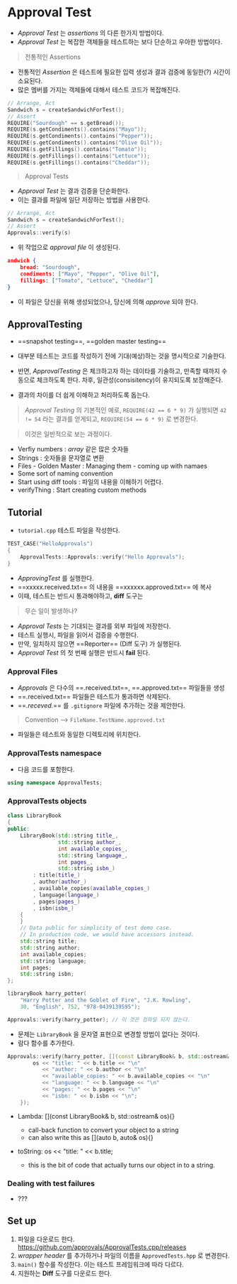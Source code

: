 # Approval Test

- *Approval Test* 는 *assertions* 의 다른 한가지 방법이다.
- *Approval Test* 는 복잡한 객체들을 테스트하는 보다 단순하고 우아한 방법이다.

> 전통적인 Assertions 

- 전통적인 *Assertion* 은 테스트에 필요한 입력 생성과 결과 검증에 동일한(?) 시간이 소요된다.
- 많은 멤버를 가지는 객체들에 대해서 테스트 코드가 복잡해진다.


```cpp
// Arrange, Act
Sandwich s = createSandwichForTest();
// Assert
REQUIRE("Sourdough" == s.getBread());
REQUIRE(s.getCondiments().contains("Mayo"));
REQUIRE(s.getCondiments().contains("Pepper"));
REQUIRE(s.getCondiments().contains("Olive Oil"));
REQUIRE(s.getFillings().contains("Tomato"));
REQUIRE(s.getFillings().contains("Lettuce"));
REQUIRE(s.getFillings().contains("Cheddar"));
```

> Approval Tests

- *Approval Test* 는 결과 검증을 단순화한다.
- 이는 결과를 파일에 일단 저장하는 방법을 사용한다.


```cpp
// Arrange, Act
Sandwich s = createSandwichForTest();
// Assert
Approvals::verify(s)
```

- 위 작업으로 *approval file* 이 생성된다. 

```json
andwich {
    bread: "Sourdough",
    condiments: ["Mayo", "Pepper", "Olive Oil"],
    fillings: ["Tomato", "Lettuce", "Cheddar"]
}
```

- 이 파일은 당신을 위해 생성되었으나, 당신에 의해 *approve* 되야 한다.

## ApprovalTesting

- ==snapshot testing==, ==golden master testing==

- 대부분 테스트는 코드를 작성하기 전에 기대(예상)하는 것을 명시적으로 기술한다.
- 반면, *ApprovalTesting* 은 체크하고자 하는 데이타를 기술하고, 만족할 때까지 수동으로 체크하도록 한다. 차후, 일관성(consisitency)이 유지되도록 보장해준다.

- 결과의 차이를 더 쉽게 이해하고 처리하도록 돕는다.


> *Approval Testing* 의 기본적인 예로, `REQUIRE(42 == 6 * 9)` 가 실행되면 `42 != 54` 라는 결과를 얻게되고, `REQUIRE(54 == 6 * 9)` 로 변경한다.

> 이것은 일반적으로 보는 과정이다.

- Verfiy numbers : *array* 같은 많은 숫자들
- Strings : 숫자들을 문자열로 변환
- Files - Golden Master : Managing them - coming up with namaes
- Some sort of naming convention
- Start using diff tools : 파일의 내용을 이해하기 어렵다.
- verifyThing : Start creating custom methods



## Tutorial

- `tutorial.cpp` 테스트 파일을 작성한다. 

```cpp
TEST_CASE("HelloApprovals")
{
    ApprovalTests::Approvals::verify("Hello Approvals");
}
```

- *ApprovingTest* 를 실행한다.
- ==xxxxx.received.txt== 의 내용을 ==xxxxxx.approved.txt== 에 복사
- 이때, 테스트는 반드시 통과해야하고, **diff** 도구는 


> 무슨 일이 발생하나?

- *Approval Tests* 는 기대되는 결과를 외부 파일에 저장한다.
- 테스트 실행시, 파일을 읽어서 검증을 수행한다.
- 만약, 일치하지 않으면 ==Reporter== (Diff 도구) 가 실행된다.
- *Approval Test* 의 첫 번째 실행은 반드시 **fail** 된다.


### Approval Files


- *Approvals* 은 다수의 ==.received.txt==, ==.approved.txt== 파일들을 생성
- ==.received.txt== 파일들은 테스트가 통과하면 삭제된다.
- ==*.receved.*== 를 `.gitignore` 파일에 추가하는 것을 제안한다.

> Convention --> `FileName.TestName.approved.txt`

- 파일들은 테스트와 동일한 디렉토리에 위치한다.


### ApprovalTests namespace

- 다음 코드를 포함한다.

```cpp
using namespace ApprovalTests;
```

### ApprovalTests objects

```cpp
class LibraryBook
{
public:
    LibraryBook(std::string title_,
                std::string author_,
                int available_copies_,
                std::string language_,
                int pages_,
                std::string isbn_)
        : title(title_)
        , author(author_)
        , available_copies(available_copies_)
        , language(language_)
        , pages(pages_)
        , isbn(isbn_)
    {
    }
    // Data public for simplicity of test demo case.
    // In production code, we would have accessors instead.
    std::string title;
    std::string author;
    int available_copies;
    std::string language;
    int pages;
    std::string isbn;
};
```

```cpp
libraryBook harry_potter(
    "Harry Potter and the Goblet of Fire", "J.K. Rowling",
    30, "English", 752, "978-0439139595");

Approvals::verify(harry_potter); // 이 것은 컴파일 되지 않는다.
```

- 문제는 `LibraryBook` 을 문자열 표현으로 변경할 방법이 없다는 것이다.
- 람다 함수를 추가한다.

```cpp
Approvals::verify(harry_potter, [](const LibraryBook& b, std::ostream& os) {
        os << "title: " << b.title << "\n"
           << "author: " << b.author << "\n"
           << "available_copies: " << b.available_copies << "\n"
           << "language: " << b.language << "\n"
           << "pages: " << b.pages << "\n"
           << "isbn: " << b.isbn << "\n";
    });
```

- Lambda: [](const LibraryBook& b, std::ostream& os){} 
    - call-back function to convert your object to a string
    - can also write this as [](auto b, auto& os){}

- toString: os << "title: " << b.title; 
    - this is the bit of code that actually turns our object in to a string.

### Dealing with test failures

- ???

## Set up


1. 파일을 다운로드 한다. https://github.com/approvals/ApprovalTests.cpp/releases
2. *wrapper header* 를 추가하거나 파일의 이름을 `ApprovedTests.hpp` 로 변경한다. 
3. `main()` 함수를 작성한다. 이는 테스트 프레임워크에 따라 다르다.
4. 지원하는 **Diff** 도구를 다운로드 한다.





